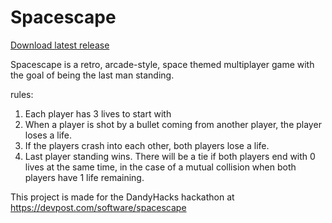 # Spacescape

[Download latest release](https://github.com/0spotter0/spacegame/releases/latest)

Spacescape is a retro, arcade-style, space themed multiplayer game with the goal of being the last man standing.

rules:
1. Each player has 3 lives to start with
2. When a player is shot by a bullet coming from another player, the player loses a life.
3. If the players crash into each other, both players lose a life.
4. Last player standing wins. There will be a tie if both players end with 0 lives at the same time, in the case of a mutual collision when both players have 1 life remaining.

This project is made for the DandyHacks hackathon at https://devpost.com/software/spacescape
